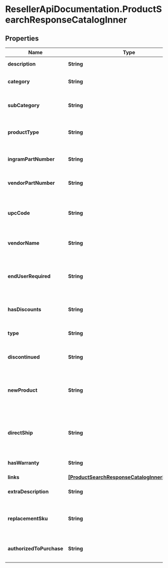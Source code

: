 # ResellerApiDocumentation.ProductSearchResponseCatalogInner

## Properties

Name | Type | Description | Notes
------------ | ------------- | ------------- | -------------
**description** | **String** | The description of the product. | [optional] 
**category** | **String** | The category of the product. Example: Displays. | [optional] 
**subCategory** | **String** | The sub category for the product. Example: ComputernMonitors. | [optional] 
**productType** | **String** | The product type of the product. Example: LCD Monitors. | [optional] 
**ingramPartNumber** | **String** | The Unique IngramMicro part number for the product. | [optional] 
**vendorPartNumber** | **String** | The vendor part number for the product. | [optional] 
**upcCode** | **String** | The UPC code for the product. Consists of 12 numeric digits that are uniquly assigned to each trade item. | [optional] 
**vendorName** | **String** | The name of the vendor/manufacturer of the product. | [optional] 
**endUserRequired** | **String** | Indicates whether the contact information for the end user/customer is required, which determines pricing and discounts. | [optional] 
**hasDiscounts** | **String** | Specifies if there are discounts available for the product. | [optional] 
**type** | **String** | The SKU type of product. One of Physical, Digital, or Any. | [optional] 
**discontinued** | **String** | Indicates if the product has been discontinued. | [optional] 
**newProduct** | **String** | Indicates if the product is new. For digital products, newer than 10 days. For physical products, newer than 150 days. | [optional] 
**directShip** | **String** | Indicates if the product will be shipped directly to the reseller or end user from the vendor/manufacturer. | [optional] 
**hasWarranty** | **String** | Indicates if the product has a warranty. | [optional] 
**links** | [**[ProductSearchResponseCatalogInnerLinksInner]**](ProductSearchResponseCatalogInnerLinksInner.md) |  | [optional] 
**extraDescription** | **String** | The extended description of the product. | [optional] 
**replacementSku** | **String** | Identifies a SKU that is a comparable subsititution of the current SKU if available. | [optional] 
**authorizedToPurchase** | **String** | It is true when it exists in matched queries field of ealstic search API. | [optional] 


